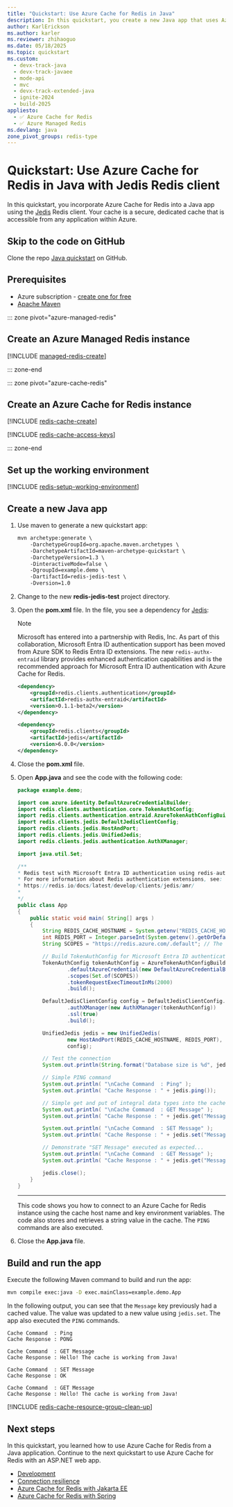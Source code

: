 ```yaml
---
title: "Quickstart: Use Azure Cache for Redis in Java"
description: In this quickstart, you create a new Java app that uses Azure Cache for Redis
author: KarlErickson
ms.author: karler
ms.reviewer: zhihaoguo
ms.date: 05/18/2025
ms.topic: quickstart
ms.custom:
  - devx-track-java
  - devx-track-javaee
  - mode-api
  - mvc
  - devx-track-extended-java
  - ignite-2024
  - build-2025
appliesto:
  - ✅ Azure Cache for Redis
  - ✅ Azure Managed Redis
ms.devlang: java
zone_pivot_groups: redis-type
---
```


# Quickstart: Use Azure Cache for Redis in Java with Jedis Redis client

In this quickstart, you incorporate Azure Cache for Redis into a Java app using the [Jedis](https://github.com/xetorthio/jedis) Redis client. Your cache is a secure, dedicated cache that is accessible from any application within Azure.

## Skip to the code on GitHub

Clone the repo [Java quickstart](https://github.com/Azure-Samples/azure-cache-redis-samples/tree/main/quickstart/java) on GitHub.

## Prerequisites

- Azure subscription - [create one for free](https://azure.microsoft.com/pricing/purchase-options/azure-account?cid=msft_learn)
- [Apache Maven](https://maven.apache.org/download.cgi)

::: zone pivot="azure-managed-redis"

## Create an Azure Managed Redis instance

[!INCLUDE [managed-redis-create](includes/managed-redis-create.md)]

::: zone-end

::: zone pivot="azure-cache-redis"

## Create an Azure Cache for Redis instance

[!INCLUDE [redis-cache-create](~/reusable-content/ce-skilling/azure/includes/azure-cache-for-redis/includes/redis-cache-create.md)]

[!INCLUDE [redis-cache-access-keys](includes/redis-cache-access-keys.md)]

::: zone-end

## Set up the working environment

[!INCLUDE [redis-setup-working-environment](includes/redis-setup-working-environment.md)]

## Create a new Java app

1. Use maven to generate a new quickstart app:

    ```xml
    mvn archetype:generate \
        -DarchetypeGroupId=org.apache.maven.archetypes \
        -DarchetypeArtifactId=maven-archetype-quickstart \
        -DarchetypeVersion=1.3 \
        -DinteractiveMode=false \
        -DgroupId=example.demo \
        -DartifactId=redis-jedis-test \
        -Dversion=1.0
    ```

1. Change to the new **redis-jedis-test** project directory.
1. Open the **pom.xml** file. In the file, you see a dependency for [Jedis](https://github.com/xetorthio/jedis):


    > [!NOTE]
    > Microsoft has entered into a partnership with Redis, Inc. As part of this collaboration, Microsoft Entra ID authentication support has been moved from Azure SDK to Redis Entra ID extensions. The new `redis-authx-entraid` library provides enhanced authentication capabilities and is the recommended approach for Microsoft Entra ID authentication with Azure Cache for Redis.

    ```xml
    <dependency>
        <groupId>redis.clients.authentication</groupId>
        <artifactId>redis-authx-entraid</artifactId>
        <version>0.1.1-beta2</version>
    </dependency>

    <dependency>
        <groupId>redis.clients</groupId>
        <artifactId>jedis</artifactId>
        <version>6.0.0</version> 
    </dependency>
    ```

1. Close the **pom.xml** file.

1. Open **App.java** and see the code with the following code:


    ```java
    package example.demo;

    import com.azure.identity.DefaultAzureCredentialBuilder;
    import redis.clients.authentication.core.TokenAuthConfig;
    import redis.clients.authentication.entraid.AzureTokenAuthConfigBuilder;
    import redis.clients.jedis.DefaultJedisClientConfig;
    import redis.clients.jedis.HostAndPort;
    import redis.clients.jedis.UnifiedJedis;
    import redis.clients.jedis.authentication.AuthXManager;

    import java.util.Set;

    /**
    * Redis test with Microsoft Entra ID authentication using redis-authx-entraid
    * For more information about Redis authentication extensions, see:
    * https://redis.io/docs/latest/develop/clients/jedis/amr/
    *
    */
    public class App
    {
        public static void main( String[] args )
        {
            String REDIS_CACHE_HOSTNAME = System.getenv("REDIS_CACHE_HOSTNAME");
            int REDIS_PORT = Integer.parseInt(System.getenv().getOrDefault("REDIS_CACHE_PORT", "10000"));
            String SCOPES = "https://redis.azure.com/.default"; // The scope for Azure Cache for Redis

            // Build TokenAuthConfig for Microsoft Entra ID authentication
            TokenAuthConfig tokenAuthConfig = AzureTokenAuthConfigBuilder.builder()
                    .defaultAzureCredential(new DefaultAzureCredentialBuilder().build())
                    .scopes(Set.of(SCOPES))
                    .tokenRequestExecTimeoutInMs(2000)
                    .build();

            DefaultJedisClientConfig config = DefaultJedisClientConfig.builder()
                    .authXManager(new AuthXManager(tokenAuthConfig))
                    .ssl(true)
                    .build();

            UnifiedJedis jedis = new UnifiedJedis(
                    new HostAndPort(REDIS_CACHE_HOSTNAME, REDIS_PORT),
                    config);

            // Test the connection
            System.out.println(String.format("Database size is %d", jedis.dbSize()));

            // Simple PING command
            System.out.println( "\nCache Command  : Ping" );
            System.out.println( "Cache Response : " + jedis.ping());

            // Simple get and put of integral data types into the cache
            System.out.println( "\nCache Command  : GET Message" );
            System.out.println( "Cache Response : " + jedis.get("Message"));

            System.out.println( "\nCache Command  : SET Message" );
            System.out.println( "Cache Response : " + jedis.set("Message", "Hello! The cache is working from Java!"));

            // Demonstrate "SET Message" executed as expected...
            System.out.println( "\nCache Command  : GET Message" );
            System.out.println( "Cache Response : " + jedis.get("Message"));

            jedis.close();
        }
    }
    ```

    ---

    This code shows you how to connect to an Azure Cache for Redis instance using the cache host name and key environment variables. The code also stores and retrieves a string value in the cache. The `PING` commands are also executed.

1. Close the **App.java** file.

## Build and run the app

Execute the following Maven command to build and run the app:

```bash
mvn compile exec:java -D exec.mainClass=example.demo.App
```

In the following output, you can see that the `Message` key previously had a cached value. The value was updated to a new value using `jedis.set`. The app also executed the `PING` commands.

```output
Cache Command  : Ping
Cache Response : PONG

Cache Command  : GET Message
Cache Response : Hello! The cache is working from Java!

Cache Command  : SET Message
Cache Response : OK

Cache Command  : GET Message
Cache Response : Hello! The cache is working from Java!

```

[!INCLUDE [redis-cache-resource-group-clean-up](includes/redis-cache-resource-group-clean-up.md)]

## Next steps

In this quickstart, you learned how to use Azure Cache for Redis from a Java application. Continue to the next quickstart to use Azure Cache for Redis with an ASP.NET web app.

- [Development](best-practices-development.md)
- [Connection resilience](best-practices-connection.md)
- [Azure Cache for Redis with Jakarta EE](/azure/developer/java/ee/how-to-deploy-java-liberty-jcache)
- [Azure Cache for Redis with Spring](/azure/developer/java/spring-framework/configure-spring-boot-initializer-java-app-with-redis-cache)
